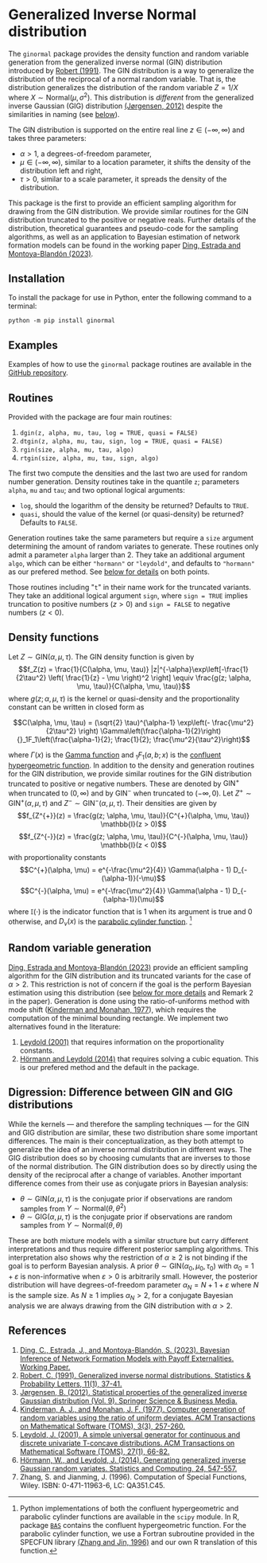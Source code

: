# Generalized Inverse Normal distribution
The `ginormal` package provides the density function and random variable generation from the generalized inverse normal (GIN) distribution introduced by [Robert (1991)](#2). The GIN distribution is a way to generalize the distribution of the reciprocal of a normal random variable. That is, the distribution generalizes the distribution of the random variable $Z = 1/X$ where $X \sim \text{Normal}(\mu, \sigma^2)$. This distribution is *different* from the generalized inverse Gaussian (GIG) distribution [(Jørgensen, 2012)](#3) despite the similarities in naming (see [below](#digression)).

The GIN distribution is supported on the entire real line $z \in (-\infty, \infty)$ and takes three parameters:
- $\alpha > 1$, a degrees-of-freedom parameter,
- $\mu \in (-\infty, \infty)$, similar to a location parameter, it shifts the density of the distribution left and right,
- $\tau > 0$, similar to a scale parameter, it spreads the density of the distribution.

This package is the first to provide an efficient sampling algorithm for drawing from the GIN distribution. We provide similar routines for the GIN distribution truncated to the positive or negative reals. Further details of the distribution, theoretical guarantees and pseudo-code for the sampling algorithms, as well as an application to Bayesian estimation of network formation models can be found in the working paper [Ding, Estrada and Montoya-Blandón (2023)](#1).

## Installation

To install the package for use in Python, enter the following command to a terminal:
```
python -m pip install ginormal
```

## Examples

Examples of how to use the `ginormal` package routines are available in the [GitHub repository](https://github.com/smonto2/ginormal/blob/main/example.py).

## Routines

Provided with the package are four main routines:
1. `dgin(z, alpha, mu, tau, log = TRUE, quasi = FALSE)`
2. `dtgin(z, alpha, mu, tau, sign, log = TRUE, quasi = FALSE)`
3. `rgin(size, alpha, mu, tau, algo)`
4. `rtgin(size, alpha, mu, tau, sign, algo)`

The first two compute the densities and the last two are used for random number generation. Density routines take in the quantile `z`; parameters `alpha`, `mu` and `tau`; and two optional logical arguments:
- `log`, should the logarithm of the density be returned? Defaults to `TRUE`.
- `quasi`, should the value of the kernel (or quasi-density) be returned? Defaults to `FALSE`.

Generation routines take the same parameters but require a `size` argument determining the amount of random variates to generate. These routines only admit a parameter `alpha` larger than 2. They take an additional argument `algo`, which can be either `"hormann"` or `"leydold"`, and defaults to `"hormann"` as our prefered method. See [below for details](#rvgeneration) on both points.

Those routines including "`t`" in their name work for the truncated variants. They take an additional logical argument `sign`, where `sign = TRUE` implies truncation to positive numbers $(z > 0)$ and `sign = FALSE` to negative numbers $(z < 0)$.

## Density functions

Let $Z \sim \text{GIN}(\alpha, \mu, \tau)$. The GIN density function is given by
$$f_Z(z) = \frac{1}{C(\alpha, \mu, \tau)} |z|^{-\alpha}\exp\left[-\frac{1}{2\tau^2} \left( \frac{1}{z} - \mu \right)^2 \right] \equiv \frac{g(z; \alpha, \mu, \tau)}{C(\alpha, \mu, \tau)}$$
where $g(z; \alpha, \mu, \tau)$ is the kernel or quasi-density and the proportionality constant can be written in closed form as
```math
C(\alpha, \mu, \tau) = (\sqrt{2} \tau)^{\alpha-1} \exp\left(- \frac{\mu^2}{2\tau^2} \right) \Gamma\left(\frac{\alpha-1}{2}\right) {}_1F_1\left(\frac{\alpha-1}{2}; \frac{1}{2}; \frac{\mu^2}{\tau^2}\right)
```
where $\Gamma(x)$ is the [Gamma function](https://mathworld.wolfram.com/GammaFunction.html) and $`{}_1F_1(a, b; x)`$ is the [confluent hypergeometric function](https://mathworld.wolfram.com/ConfluentHypergeometricFunctionoftheFirstKind.html). In addition to the density and generation routines for the GIN distribution, we provide similar routines for the GIN distribution truncated to positive or negative numbers. These are denoted by $\text{GIN}^{+}$ when truncated to $(0, \infty)$ and by $\text{GIN}^{-}$ when truncated to $(-\infty, 0)$. Let $Z^{+} \sim \text{GIN}^{+}(\alpha, \mu, \tau)$ and $Z^{-} \sim \text{GIN}^{-}(\alpha, \mu, \tau)$. Their densities are given by
$$f_{Z^{+}}(z) = \frac{g(z; \alpha, \mu, \tau)}{C^{+}(\alpha, \mu, \tau)} \mathbb{I}(z > 0)$$
$$f_{Z^{-}}(z) = \frac{g(z; \alpha, \mu, \tau)}{C^{-}(\alpha, \mu, \tau)} \mathbb{I}(z < 0)$$
with proportionality constants
$$C^{+}(\alpha, \mu) = e^{-\frac{\mu^2}{4}} \Gamma(\alpha - 1) D_{-(\alpha-1)}(-\mu)$$
$$C^{-}(\alpha, \mu) = e^{-\frac{\mu^2}{4}} \Gamma(\alpha - 1) D_{-(\alpha-1)}(\mu)$$
where $\mathbb{I}(\cdot)$ is the indicator function that is 1 when its argument is true and 0 otherwise, and $D_\nu(x)$ is the [parabolic cylinder function](https://mathworld.wolfram.com/ParabolicCylinderFunction.html). [^1]

## Random variable generation

<a id="rvgeneration"> </a> [Ding, Estrada and Montoya-Blandón (2023)](#1) provide an efficient sampling algorithm for the GIN distribution and its truncated variants for the case of $\alpha > 2$. This restriction is not of concern if the goal is the perform Bayesian estimation using this distribution (see [below for more details](#digression) and Remark 2 in the paper). Generation is done using the ratio-of-uniforms method with mode shift ([Kinderman and Monahan, 1977](#4)), which requires the computation of the minimal bounding rectangle. We implement two alternatives found in the literature:
1. [Leydold (2001)](#5) that requires information on the proportionality constants.
2. [Hörmann and Leydold (2014)](#6) that requires solving a cubic equation. This is our prefered method and the default in the package.

## Digression: Difference between GIN and GIG distributions

<a id="digression"> </a> While the kernels &mdash; and therefore the sampling techniques &mdash; for the GIN and GIG distribution are similar, these two distribution share some important differences. The main is their conceptualization, as they both attempt to generalize the idea of an inverse normal distribution in different ways. The GIG distribution does so by choosing cumulants that are inverses to those of the normal distribution. The GIN distribution does so by directly using the density of the reciprocal after a change of variables. Another important difference comes from their use as conjugate priors in Bayesian analysis:
- $\theta \sim \text{GIN}(\alpha, \mu, \tau)$ is the conjugate prior if observations are random samples from $Y \sim \text{Normal}(\theta, \theta^2)$
- $\theta \sim \text{GIG}(\alpha, \mu, \tau)$ is the conjugate prior if observations are random samples from $Y \sim \text{Normal}(\theta, \theta)$

These are both mixture models with a similar structure but carry different interpretations and thus require different posterior sampling algorithms. This interpretation also shows why the restriction of $\alpha \geq 2$ is not binding if the goal is to perform Bayesian analysis. A prior $\theta \sim \text{GIN}(\alpha_0, \mu_0, \tau_0)$ with $\alpha_0 = 1 + \varepsilon$ is non-informative when $\varepsilon > 0$ is arbitrarily small. However, the posterior distribution will have degrees-of-freedom parameter $\alpha_N = N + 1 + \varepsilon$ where $N$ is the sample size. As $N \geq 1$ implies $\alpha_N > 2$, for a conjugate Bayesian analysis we are always drawing from the GIN distribution with $\alpha > 2$.

[^1]: Python implementations of both the confluent hypergeometric and parabolic cylinder functions are available in the `scipy` module. In R, package [`BAS`](https://cran.r-project.org/package=BAS) contains the confluent hypergeometric function. For the parabolic cylinder function, we use a Fortran subroutine provided in the SPECFUN library [(Zhang and Jin, 1996)](#7) and our own R translation of this function.

## References
1. <a id="1"> [Ding, C., Estrada, J., and Montoya-Blandón, S. (2023). Bayesian Inference of Network Formation Models with Payoff Externalities. Working Paper.](https://www.smontoyablandon.com/publication/networks/network_externalities.pdf) </a>
2. <a id="2"> [Robert, C. (1991). Generalized inverse normal distributions. Statistics & Probability Letters, 11(1), 37-41.](https://doi.org/10.1016/0167-7152%2891%2990174-P) </a>
3. <a id="3"> [Jørgensen, B. (2012). Statistical properties of the generalized inverse Gaussian distribution (Vol. 9). Springer Science & Business Media.](https://link.springer.com/book/10.1007/978-1-4612-5698-4) </a>
4. <a id="4"> [Kinderman, A. J., and Monahan, J. F. (1977). Computer generation of random variables using the ratio of uniform deviates. ACM Transactions on Mathematical Software (TOMS), 3(3), 257-260.](https://doi.org/10.1145/355744.355750)
5. <a id="5"> [Leydold, J. (2001). A simple universal generator for continuous and discrete univariate T-concave distributions. ACM Transactions on Mathematical Software (TOMS), 27(1), 66-82.](https://doi.org/10.1145/382043.382322) </a>
6. <a id="6"> [Hörmann, W., and Leydold, J. (2014). Generating generalized inverse Gaussian random variates. Statistics and Computing, 24, 547-557.](https://doi.org/10.1007/s11222-013-9387-3) </a>
7. <a id="7"> Zhang, S. and Jianming, J. (1996). Computation of Special Functions, Wiley. ISBN: 0-471-11963-6, LC: QA351.C45. </a>
